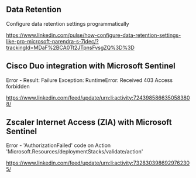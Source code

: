 ## Data Retention
Configure data retention settings programmatically
   
https://www.linkedin.com/pulse/how-configure-data-retention-settings-like-pro-microsoft-narendra-s-7idec/?trackingId=MDaF%2BCA0Tt2JTpnsFvsgZQ%3D%3D
   
## Cisco Duo integration with Microsoft Sentinel

Error - Result: Failure Exception: RuntimeError: Received 403 Access forbidden

https://www.linkedin.com/feed/update/urn:li:activity:7243985866350583808/

## Zscaler Internet Access (ZIA)  with Microsoft Sentinel

Error - 'AuthorizationFailed' code on Action 'Microsoft.Resources/deploymentStacks/validate/action'

https://www.linkedin.com/feed/update/urn:li:activity:7328303986929762305/
   
